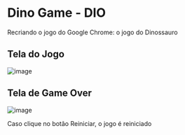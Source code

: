 # Dino Game - DIO

<p> Recriando o jogo do Google Chrome: o jogo do Dinossauro </p>

## Tela do Jogo
![image](https://user-images.githubusercontent.com/64391583/103502784-1b1a3b00-4e31-11eb-943f-c3a428c08af1.png)

## Tela de Game Over
![image](https://user-images.githubusercontent.com/64391583/103504584-992d1080-4e36-11eb-804e-c3388224f64d.png)
<p> Caso clique no botão Reiniciar, o jogo é reiniciado </p>
